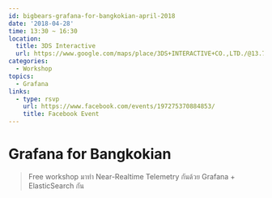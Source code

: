 ```yaml
---
id: bigbears-grafana-for-bangkokian-april-2018
date: '2018-04-28'
time: 13:30 ~ 16:30
location:
  title: 3DS Interactive
  url: https://www.google.com/maps/place/3DS+INTERACTIVE+CO.,LTD./@13.7198884,100.5045238,17z/data=!3m1!4b1!4m5!3m4!1s0x30e298e9e5426c17:0x540ea391d8bfb1b6!8m2!3d13.7198884!4d100.5067125
categories:
  - Workshop
topics:
  - Grafana
links:
  - type: rsvp
    url: https://www.facebook.com/events/197275370884853/
    title: Facebook Event
---
```


# Grafana for Bangkokian

> Free workshop มาทำ Near-Realtime Telemetry กันด้วย Grafana + ElasticSearch กัน
